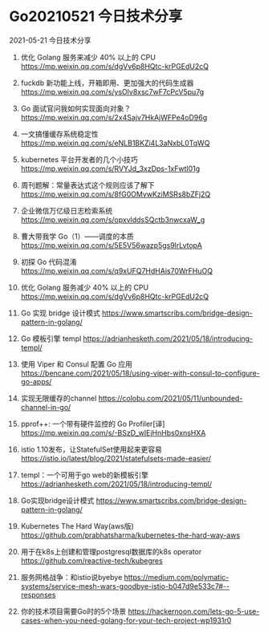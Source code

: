 # Go20210521 今日技术分享



2021-05-21 今日技术分享

1. 优化 Golang 服务来减少 40% 以上的 CPU
https://mp.weixin.qq.com/s/dgVv6p8HQtc-krPGEdU2cQ

2. fuckdb 新功能上线，开箱即用、更加强大的代码生成器
https://mp.weixin.qq.com/s/ysOlv8xsc7wF7cPcV5pu7g

3. Go 面试官问我如何实现面向对象？
https://mp.weixin.qq.com/s/2x4Sajv7HkAjWFPe4oD96g

4. 一文搞懂缓存系统稳定性
https://mp.weixin.qq.com/s/eNLB1BKZi4L3aNxbL0TqWQ

5. kubernetes 平台开发者的几个小技巧
https://mp.weixin.qq.com/s/RVYJd_3xzDps-1xFwtl01g

6. 周刊题解：常量表达式这个规则应该了解下
https://mp.weixin.qq.com/s/8fG0OMvwKziMSRs8bZFj2Q

7. 企业微信万亿级日志检索系统
https://mp.weixin.qq.com/s/opxvlddsSQctb3nwcxaW_g

8. 曹大带我学 Go（1）——调度的本质
https://mp.weixin.qq.com/s/5E5V56wazp5gs9lrLvtopA

9. 初探 Go 代码混淆
https://mp.weixin.qq.com/s/q9xUFQ7HdHAis70WrFHuOQ

10. 优化 Golang 服务减少 40% 以上的 CPU
https://mp.weixin.qq.com/s/dgVv6p8HQtc-krPGEdU2cQ

11. Go 实现 bridge 设计模式
https://www.smartscribs.com/bridge-design-pattern-in-golang/

12. Go 模板引擎 templ
https://adrianhesketh.com/2021/05/18/introducing-templ/

13. 使用 Viper 和 Consul 配置 Go 应用
https://bencane.com/2021/05/18/using-viper-with-consul-to-configure-go-apps/

14. 实现无限缓存的channel
https://colobu.com/2021/05/11/unbounded-channel-in-go/

15. pprof++: 一个带有硬件监控的 Go Profiler[译]
https://mp.weixin.qq.com/s/-BSzD_wIEjHnHbs0xnsHXA

16. istio 1.10发布，让StatefulSet使用起来更容易
https://istio.io/latest/blog/2021/statefulsets-made-easier/

17. templ：一个可用于go web的新模板引擎
https://adrianhesketh.com/2021/05/18/introducing-templ/

18. Go实现bridge设计模式
https://www.smartscribs.com/bridge-design-pattern-in-golang/

19. Kubernetes The Hard Way(aws版)
https://github.com/prabhatsharma/kubernetes-the-hard-way-aws

20. 用于在k8s上创建和管理postgresql数据库的k8s operator
https://github.com/reactive-tech/kubegres

21. 服务网格战争：和istio说byebye
https://medium.com/polymatic-systems/service-mesh-wars-goodbye-istio-b047d9e533c7#--responses

22. 你的技术项目需要Go时的5个场景
https://hackernoon.com/lets-go-5-use-cases-when-you-need-golang-for-your-tech-project-wp1931r0
